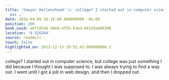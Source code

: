 ```yaml
---
title: 'Sawyer Hollenshead''s: college? I started out in computer science, but college
  was …'
date: 2016-04-09 18:16:00.600000000 -04:00
position: 266
book_uuid: a6f185d8-5868-4f55-b3ed-84129a680280
location: '0.526264'
source: readmill
touch: false
highlighted_on: 2013-12-15 20:52:43.000000000 Z
---
```


college? I started out in computer science, but college was just something I did because I thought I was supposed to. I was always trying to find a way out. I went until I got a job in web design, and then I dropped out.